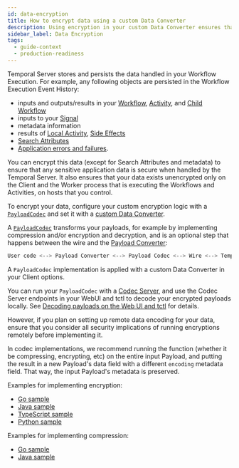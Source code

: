 ```yaml
---
id: data-encryption
title: How to encrypt data using a custom Data Converter
description: Using encryption in your custom Data Converter ensures that all your sensitive application data is secure when handled by the Temporal Server.
sidebar_label: Data Encryption
tags:
  - guide-context
  - production-readiness
---
```


Temporal Server stores and persists the data handled in your Workflow Execution.
For example, any following objects are persisted in the Workflow Execution Event History:

- inputs and outputs/results in your [Workflow](/concepts/what-is-a-workflow-execution), [Activity](/concepts/what-is-an-activity-execution), and [Child Workflow](/concepts/what-is-a-child-workflow-execution)
- inputs to your [Signal](/concepts/what-is-a-signal)
- metadata information
- results of [Local Activity](/concepts/what-is-a-local-activity), [Side Effects](/concepts/what-is-a-side-effect)
- [Search Attributes](/concepts/what-is-a-search-attribute)
- [Application errors and failures](/kb/failures).

You can encrypt this data (except for Search Attributes and metadata) to ensure that any sensitive application data is secure when handled by the Temporal Server. It also ensures that your data exists unencrypted only on the Client and the Worker process that is executing the Workflows and Activities, on hosts that you control.

To encrypt your data, configure your custom encryption logic with a [`PayloadCodec`](/concepts/what-is-a-payload-codec) and set it with a [custom Data Converter](/concepts/what-is-a-custom-data-converter).

A [`PayloadCodec`](/concepts/what-is-a-payload-codec) transforms your payloads, for example by implementing compression and/or encryption and decryption, and is an optional step that happens between the wire and the [Payload Converter](/concepts/what-is-a-payload-converter):

```bash
User code <--> Payload Converter <--> Payload Codec <--> Wire <--> Temporal Server
```

A `PayloadCodec` implementation is applied with a custom Data Converter in your Client options.

You can run your `PayloadCodec` with a [Codec Server](/concepts/what-is-a-codec-server), and use the Codec Server endpoints in your WebUI and tctl to decode your encrypted payloads locally. See [Decoding payloads on the Web UI and tctl](/concepts/what-is-remote-data-encoding#decoding-payloads-on-the-web-ui-and-tctl) for details.

However, if you plan on setting up remote data encoding for your data, ensure that you consider all security implications of running encryptions remotely before implementing it.

In codec implementations, we recommend running the function (whether it be compressing, encrypting, etc) on the entire input Payload, and putting the result in a new Payload's data field with a different `encoding` metadata field. That way, the input Payload's metadata is preserved.

Examples for implementing encryption:

- [Go sample](https://github.com/temporalio/samples-go/tree/main/encryption)
- [Java sample](https://github.com/temporalio/samples-java/tree/main/src/main/java/io/temporal/samples/encryptedpayloads)
- [TypeScript sample](https://github.com/temporalio/samples-typescript/tree/main/encryption)
- [Python sample](https://github.com/temporalio/samples-python/tree/main/encryption)

Examples for implementing compression:

- [Go sample](https://github.com/temporalio/sdk-go/blob/706516c7077ba2e9b40304aeddbed47e25b2a68f/converter/codec.go#L77-L105)
- [Java sample](https://github.com/temporalio/sdk-java/blob/2c29eda4558f4063804c816481a9f9acf132f65c/temporal-sdk/src/main/java/io/temporal/payload/codec/ZlibPayloadCodec.java#L41)
